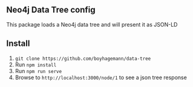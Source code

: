 Neo4j Data Tree config
-------------------------------------------------

This package loads a Neo4j data tree and will present it as JSON-LD

## Install
1. `git clone https://github.com/boyhagemann/data-tree`
2. Run `npm install`
3. Run `npm run serve`
4. Browse to `http://localhost:3000/node/1` to see a json tree response